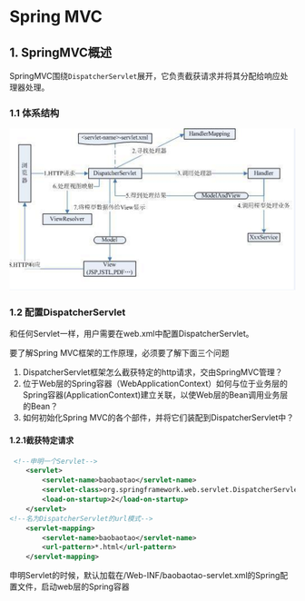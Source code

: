 # Spring MVC

## 1. SpringMVC概述

SpringMVC围绕`DispatcherServlet`展开，它负责截获请求并将其分配给响应处理器处理。

### 1.1 体系结构

![](img/15_1.png)

### 1.2 配置DispatcherServlet

和任何Servlet一样，用户需要在web.xml中配置DispatcherServlet。

要了解Spring MVC框架的工作原理，必须要了解下面三个问题

1. DispatcherServlet框架怎么截获特定的http请求，交由SpringMVC管理？
2. 位于Web层的Spring容器（WebApplicationContext）如何与位于业务层的Spring容器(ApplicationContext)建立关联，以使Web层的Bean调用业务层的Bean？
3. 如何初始化Spring MVC的各个部件，并将它们装配到DispatcherServlet中？

#### 1.2.1截获特定请求
```xml
 <!--申明一个Servlet-->
	<servlet>
        <servlet-name>baobaotao</servlet-name>
        <servlet-class>org.springframework.web.servlet.DispatcherServlet</servlet-class>
        <load-on-startup>2</load-on-startup>
    </servlet>
<!--名为DispatcherServlet的url模式-->
    <servlet-mapping>
        <servlet-name>baobaotao</servlet-name>
        <url-pattern>*.html</url-pattern>
    </servlet-mapping>
```

申明Servlet的时候，默认加载在/Web-INF/baobaotao-servlet.xml的Spring配置文件，启动web层的Spring容器


